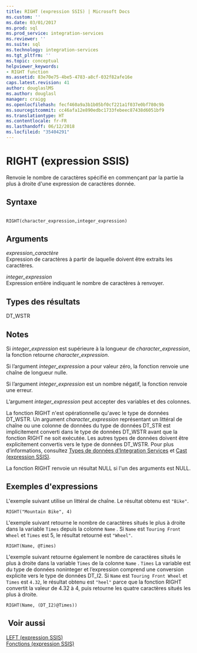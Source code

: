 ```yaml
---
title: RIGHT (expression SSIS) | Microsoft Docs
ms.custom: ''
ms.date: 03/01/2017
ms.prod: sql
ms.prod_service: integration-services
ms.reviewer: ''
ms.suite: sql
ms.technology: integration-services
ms.tgt_pltfrm: ''
ms.topic: conceptual
helpviewer_keywords:
- RIGHT function
ms.assetid: 83e70e75-4be5-4783-a8cf-032f82afe16e
caps.latest.revision: 41
author: douglaslMS
ms.author: douglasl
manager: craigg
ms.openlocfilehash: fecf460a9a3b1b05bf0cf221a1f037e0bf780c9b
ms.sourcegitcommit: cc46afa12e890edbc1733febeec87438d6051bf9
ms.translationtype: HT
ms.contentlocale: fr-FR
ms.lasthandoff: 06/12/2018
ms.locfileid: "35404291"
---
```

# <a name="right-ssis-expression"></a>RIGHT (expression SSIS)
  Renvoie le nombre de caractères spécifié en commençant par la partie la plus à droite d'une expression de caractères donnée.  
  
## <a name="syntax"></a>Syntaxe  
  
```  
  
RIGHT(character_expression,integer_expression)  
```  
  
## <a name="arguments"></a>Arguments  
 *expression_caractère*  
 Expression de caractères à partir de laquelle doivent être extraits les caractères.  
  
 *integer_expression*  
 Expression entière indiquant le nombre de caractères à renvoyer.  
  
## <a name="result-types"></a>Types des résultats  
 DT_WSTR  
  
## <a name="remarks"></a>Notes   
 Si *integer_expression* est supérieure à la longueur de *character_expression*, la fonction retourne *character_expression*.  
  
 Si l’argument *integer_expression* a pour valeur zéro, la fonction renvoie une chaîne de longueur nulle.  
  
 Si l’argument *integer_expression* est un nombre négatif, la fonction renvoie une erreur.  
  
 L’argument *integer_expression* peut accepter des variables et des colonnes.  
  
 La fonction RIGHT n'est opérationnelle qu'avec le type de données DT_WSTR. Un argument *character_expression* représentant un littéral de chaîne ou une colonne de données du type de données DT_STR est implicitement converti dans le type de données DT_WSTR avant que la fonction RIGHT ne soit exécutée. Les autres types de données doivent être explicitement convertis vers le type de données DT_WSTR. Pour plus d’informations, consultez [Types de données d’Integration Services](../../integration-services/data-flow/integration-services-data-types.md) et [Cast &#40;expression SSIS&#41;](../../integration-services/expressions/cast-ssis-expression.md).  
  
 La fonction RIGHT renvoie un résultat NULL si l'un des arguments est NULL.  
  
## <a name="expression-examples"></a>Exemples d'expressions  
 L'exemple suivant utilise un littéral de chaîne. Le résultat obtenu est `"Bike"`.  
  
```  
RIGHT("Mountain Bike", 4)  
```  
  
 L'exemple suivant retourne le nombre de caractères situés le plus à droite dans la variable `Times` depuis la colonne `Name` . Si `Name` est `Touring Front Wheel` et `Times` est 5, le résultat retourné est `"Wheel"`.  
  
```  
RIGHT(Name, @Times)  
```  
  
 L'exemple suivant retourne également le nombre de caractères situés le plus à droite dans la variable `Times` de la colonne `Name` . `Times` La variable est du type de données noninteger et l’expression comprend une conversion explicite vers le type de données DT_I2. Si `Name` est `Touring Front Wheel` et `Times` est `4.32`, le résultat obtenu est `"heel"` parce que la fonction RIGHT convertit la valeur de 4.32 à 4, puis retourne les quatre caractères situés les plus à droite.  
  
```  
RIGHT(Name, (DT_I2)@Times))  
```  
  
## <a name="see-also"></a> Voir aussi  
 [LEFT &#40;expression SSIS&#41;](../../integration-services/expressions/left-ssis-expression.md)   
 [Fonctions &#40;expression SSIS&#41;](../../integration-services/expressions/functions-ssis-expression.md)  
  
  
